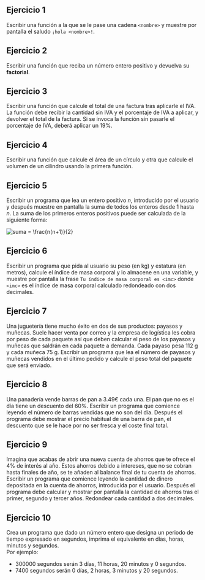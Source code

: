 
## Ejercicio 1
Escribir una función a la que se le pase una cadena `<nombre>` y muestre por pantalla el saludo `¡hola <nombre>!`.

## Ejercicio 2
Escribir una función que reciba un número entero positivo y devuelva su **factorial**.

## Ejercicio 3
Escribir una función que calcule el total de una factura tras aplicarle el IVA. La función debe recibir la cantidad sin IVA y el porcentaje de IVA a aplicar, y devolver el total de la factura. Si se invoca la función sin pasarle el porcentaje de IVA, deberá aplicar un 19%.

## Ejercicio 4
Escribir una función que calcule el área de un círculo y otra que calcule el volumen de un cilindro usando la primera función.

## Ejercicio 5
Escribir un programa que lea un entero positivo *n*, introducido por el usuario y después muestre en pantalla la suma de todos los enteros desde 1 hasta *n*. La suma de los primeros enteros positivos puede ser calculada de la siguiente forma:

![suma = \frac{n(n+1)}{2}](https://latex.codecogs.com/png.image?\dpi{140}\bg{white}suma=\frac{n(n&plus;1)}{2})

## Ejercicio 6
Escribir un programa que pida al usuario su peso (en kg) y estatura (en metros), calcule el índice de masa corporal y lo almacene en una variable, y muestre por pantalla la frase `Tu índice de masa corporal es <imc>` donde `<imc>` es el índice de masa corporal calculado redondeado con dos decimales.

## Ejercicio 7
Una juguetería tiene mucho éxito en dos de sus productos: payasos y muñecas. Suele hacer venta por correo y la empresa de logística les cobra por peso de cada paquete así que deben calcular el peso de los payasos y muñecas que saldrán en cada paquete a demanda. Cada payaso pesa 112 g y cada muñeca 75 g. Escribir un programa que lea el número de payasos y muñecas vendidos en el último pedido y calcule el peso total del paquete que será enviado.

## Ejercicio 8
Una panadería vende barras de pan a 3.49€ cada una. El pan que no es el día tiene un descuento del 60%. Escribir un programa que comience leyendo el número de barras vendidas que no son del día. Después el programa debe mostrar el precio habitual de una barra de pan, el descuento que se le hace por no ser fresca y el coste final total.

## Ejercicio 9
Imagina que acabas de abrir una nueva cuenta de ahorros que te ofrece el 4% de interés al año. Estos ahorros debido a intereses, que no se cobran hasta finales de año, se te añaden al balance final de tu cuenta de ahorros. Escribir un programa que comience leyendo la cantidad de dinero depositada en la cuenta de ahorros, introducida por el usuario. Después el programa debe calcular y mostrar por pantalla la cantidad de ahorros tras el primer, segundo y tercer años. Redondear cada cantidad a dos decimales.

## Ejercicio 10
Crea un programa que dado un número entero que designa un periodo de tiempo expresado en segundos, imprima el equivalente en días, horas, minutos y segundos.  
Por ejemplo: 
* 300000 segundos serán 3 días, 11 horas, 20 minutos y 0 segundos.
* 7400 segundos serán 0 días, 2 horas, 3 minutos y 20 segundos.